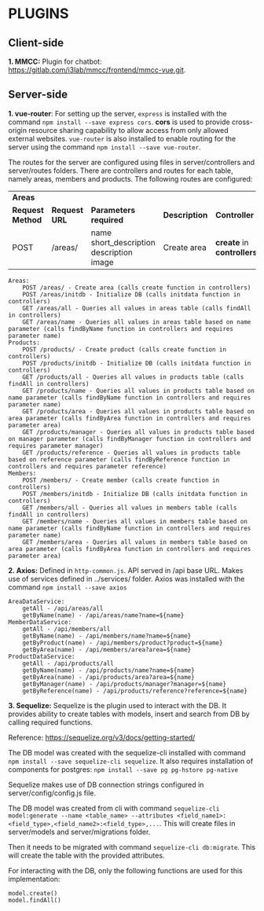 # PLUGINS

## Client-side

**1. MMCC:** Plugin for chatbot: https://gitlab.com/i3lab/mmcc/frontend/mmcc-vue.git.

## Server-side

**1. vue-router**: For setting up the server, `express` is installed with the command `npm install --save express cors`. **cors** is used to provide cross-origin resource sharing capability to allow access from only allowed external websites. `vue-router` is also installed to enable routing for the server using  the command `npm install --save vue-router`.

The routes for the server are configured using files in server/controllers and server/routes folders. There are controllers and routes for each table, namely areas, members and products. The following routes are configured:

<table>
    <tr>
    <td><b>Areas</b></td>
    <td>
        <tr>
            <td><b>Request Method</b></td>
            <td><b>Request URL</b></td>
            <td><b>Parameters required</b></td>
            <td><b>Description</b></td>
            <td><b>Controller path</b></td>
        </tr>
        <tr>
            <td>POST</td>
            <td>/areas/</td>
            <td>name<br>short_description<br>description<br>image</td>
            <td>Create area</td>
            <td><b>create</b> in <b>controllers/areas.controller.js</b></td>
        </tr>
    </td>
</table>

```
Areas:
    POST /areas/ - Create area (calls create function in controllers)
    POST /areas/initdb - Initialize DB (calls initdata function in controllers)
    GET /areas/all - Queries all values in areas table (calls findAll in controllers)
    GET /areas/name - Queries all values in areas table based on name parameter (calls findByName function in controllers and requires parameter name)
Products:
    POST /products/ - Create product (calls create function in controllers)
    POST /products/initdb - Initialize DB (calls initdata function in controllers)
    GET /products/all - Queries all values in products table (calls findAll in controllers)
    GET /products/name - Queries all values in products table based on name parameter (calls findByName function in controllers and requires parameter name)
    GET /products/area - Queries all values in products table based on area parameter (calls findByArea function in controllers and requires parameter area)
    GET /products/manager - Queries all values in products table based on manager parameter (calls findByManager function in controllers and requires parameter manager)
    GET /products/reference - Queries all values in products table based on reference parameter (calls findByReference function in controllers and requires parameter reference)
Members:
    POST /members/ - Create member (calls create function in controllers)
    POST /members/initdb - Initialize DB (calls initdata function in controllers)
    GET /members/all - Queries all values in members table (calls findAll in controllers)
    GET /members/name - Queries all values in members table based on name parameter (calls findByName function in controllers and requires parameter name)
    GET /members/area - Queries all values in members table based on area parameter (calls findByArea function in controllers and requires parameter area)
```

**2. Axios:** Defined in `http-common.js`. API served in /api base URL. Makes use of services defined in ../services/ folder. Axios was installed with the command `npm install --save axios`
```
AreaDataService:
    getAll - /api/areas/all
    getByName(name) - /api/areas/name?name=${name}
MemberDataService:
    getAll - /api/members/all
    getByName(name) - /api/members/name?name=${name}
    getByProduct(name) - /api/members/product?product=${name}
    getByArea(name) - /api/members/area?area=${name}
ProductDataService:
    getAll - /api/products/all
    getByName(name) - /api/products/name?name=${name}
    getByArea(name) - /api/products/area?area=${name}
    getByManager(name) - /api/products/manager?manager=${name}
    getByReference(name) - /api/products/reference?reference=${name}
```

**3. Sequelize:** Sequelize is the plugin used to interact with the DB. It provides ability to create tables with models, insert and search from DB by calling required functions. 

Reference: https://sequelize.org/v3/docs/getting-started/  

The DB model was created with the sequelize-cli installed with command `npm install --save sequelize-cli sequelize`. It also requires installation of components for postgres: `npm install --save pg pg-hstore pg-native`

Sequelize makes use of DB connection strings configured in server/config/config.js file.

The DB model was created from cli with command `sequelize-cli model:generate --name <table_name> --attributes <field_name1>:<field_type>,<field_name2>:<field_type>,...`. This will create files in server/models and server/migrations folder.

Then it needs to be migrated with command `sequelize-cli db:migrate`. This will create the table with the provided attributes.

For interacting with the DB, only the following functions are used for this implementation:
```
model.create()
model.findAll()
```

